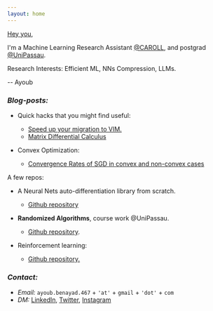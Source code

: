 ```yaml
---
layout: home
---
```






[Hey you](https://www.youtube.com/watch?v=c-MU_5VkjtE), 

I'm a Machine Learning Research Assistant [@CAROLL](https://ca-roll.github.io/), and postgrad [@UniPassau](https://www.uni-passau.de/en/msc-compmaths).

Research Interests: Efficient ML, NNs Compression, LLMs.

-- Ayoub


### *Blog-posts:*
* Quick hacks that you might find useful: 
    * [Speed up your migration to VIM.](/blogs/vim)
    * [Matrix Differential Calculus](/blogs/enter_the_matrix)

* Convex Optimization:
  * [Convergence Rates of SGD in convex and non-convex cases](/blogs/SGD)

A few repos:

* A Neural Nets auto-differentiation library from scratch.
    * [Github repository](https://github.com/eigenAyoub/check-your-gradients)


* **Randomized Algorithms**, course work @UniPassau.
  * [Github repository](https://github.com/eigenAyoub/randomised-algorithms). 

* Reinforcement learning:
  * [Github repository.](https://github.com/eigenAyoub/reinforcement-learning)

### *Contact:*

* *Email:* `ayoub.benayad.467` + `'at'` + `gmail` + `'dot'` + `com`
* *DM:* 
[LinkedIn](https://www.linkedin.com/in/eigenAyoub/), 
[Twitter](https://twitter.com/eigenayoub), 
[Instagram](https://www.instagram.com/curl.ayoub/)


